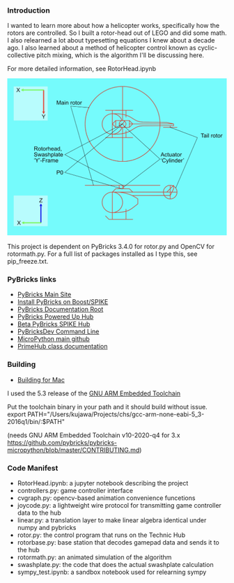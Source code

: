 ### Introduction
 
I wanted to learn more about how a helicopter works, specifically how the rotors are controlled.  So I built a rotor-head out of LEGO and did some math.  I also relearned a lot about typesetting equations I knew about a decade ago.  I also learned about a method of helicopter control known as cyclic-collective pitch mixing, which is the algorithm I'll be discussing here.

For more detailed information, see RotorHead.ipynb

![Helicopter](helidiag.jpg)

This project is dependent on PyBricks 3.4.0 for rotor.py and OpenCV for rotormath.py.  For a full
list of packages installed as I type this, see pip_freeze.txt.

### PyBricks links
* [PyBricks Main Site](https://pybricks.com)
* [Install PyBricks on Boost/SPIKE](https://pybricks.com/install/spike-mindstorms/)
* [PyBricks Documentation Root](https://docs.pybricks.com/en/latest/)
* [PyBricks Powered Up Hub](https://docs.pybricks.com/en/latest/hubs/technichub.html)
* [Beta PyBricks SPIKE Hub](https://github.com/pybricks/support/issues/591)
* [PyBricksDev Command Line](https://github.com/pybricks/pybricksdev)
* [MicroPython main github](https://github.com/micropython/micropython)
* [PrimeHub class documentation](https://docs.pybricks.com/en/latest/hubs/primehub.html)

### Building
* [Building for Mac](https://github.com/pybricks/pybricks-micropython/blob/work/CONTRIBUTING.md)

I used the 5.3 release of the [GNU ARM Embedded Toolchain](https://launchpad.net/gcc-arm-embedded/5.0/5-2016-q1-update)

Put the toolchain binary in your path and it should build without issue.
export PATH="/Users/kujawa/Projects/chs/gcc-arm-none-eabi-5_3-2016q1/bin/:$PATH"

(needs GNU ARM Embedded Toolchain v10-2020-q4
 for 3.x https://github.com/pybricks/pybricks-micropython/blob/master/CONTRIBUTING.md)
 
### Code Manifest
 - RotorHead.ipynb: a jupyter notebook describing the project
 - controllers.py: game controller interface
 - cvgraph.py: opencv-based animation convenience funcetions
 - joycode.py: a lightweight wire protocol for transmitting game controller data to the hub
 - linear.py: a translation layer to make linear algebra identical under numpy and pybricks
 - rotor.py: the control program that runs on the Technic Hub
 - rotorbase.py: base station that decodes gamepad data and sends it to the hub
 - rotormath.py: an animated simulation of the algorithm
 - swashplate.py: the code that does the actual swashplate calculation
 - sympy_test.ipynb: a sandbox notebook used for relearning sympy
